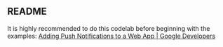 ## README

It is highly recommended to do this codelab before beginning with the examples:
[Adding Push Notifications to a Web App | Google Developers](https://codelabs.developers.google.com/codelabs/push-notifications)
